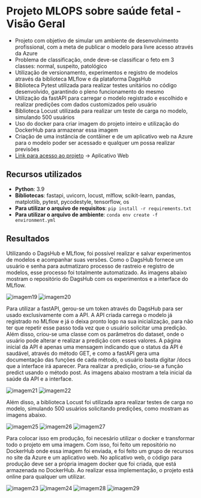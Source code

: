 # Projeto MLOPS sobre saúde fetal - Visão Geral 
 - Projeto com objetivo de simular um ambiente de desenvolvimento profissional, com a meta de publicar o modelo para livre acesso através da Azure
 - Problema de classificação, onde deve-se classificar o feto em 3 classes: normal, suspeito, patológico
 - Utilização de versionamento, experimentos e registro de modelos através da biblioteca MLflow e da plataforma DagsHub
 - Biblioteca Pytest utilizada para realizar testes unitários no código desenvolvido, garantindo o pleno funcionamento do mesmo
 - Utilização da fastAPI para carregar o modelo registrado e escolhido e realizar predições com dados customizados pelo usuário
 - Biblioteca Locust utilizada para realizar um teste de carga no modelo, simulando 500 usuários
 - Uso do docker para criar imagem do projeto inteiro e utilização do DockerHub para armazenar essa imagem
 - Criação de uma instância de contâiner e de um aplicativo web na Azure para o modelo poder ser acessado e qualquer um possa realizar previsões
 - [Link para acesso ao projeto](https://fetalhealth-api.azurewebsites.net/docs#) -> Aplicativo Web

## Recursos utilizados
 - **Python**: 3.9
 - **Bibliotecas**: fastapi, uvicorn, locust, mlflow, scikit-learn, pandas, matplotlib, pytest, pycodestyle, tensorflow, os
 - **Para utilizar o arquivo de requisitos**: `pip install -r requirements.txt`
 - **Para utilizar o arquivo de ambiente**: `conda env create -f environment.yml`

## Resultados
Utilizando o DagsHub e MLflow, foi possível realizar e salvar experimentos de modelos e acompanhar suas versões. Como o DagsHub fornece um usuário e senha para autmatizaro processo de rastreio e registro de modelos, esse processo foi totalmente automatizado. As imagens abaixo mostram o repositório do DagsHub com os experimentos e a interface do MLflow.

![imagem19](https://github.com/vitorccmanso/Pos-Graduacao/assets/129124026/92a62484-a532-4d2e-a74b-d8311b1a0c69)
![imagem20](https://github.com/vitorccmanso/Pos-Graduacao/assets/129124026/18ccc82d-9a3f-4bef-823f-f66d19038844)

Para utilizar a fastAPI, gerou-se um token através do DagsHub para ser usado exclusivamente com a API. A API criada carrega o modelo já registrado no MLflow e já o deixa pronto logo na sua inicialização, para não ter que repetir esse passo toda vez que o usuário solicitar uma predição. Além disso, criou-se uma classe com os parâmetros do dataset, onde o usuário pode alterar e realizar a predição com esses valores.
A página inicial da API é apenas uma mensagem indicando que o status da API é saudável, através do método GET, e como a fastAPI gera uma documentação das funções de cada método, o usuário basta digitar /docs que a interface irá aparecer. Para realizar a predição, criou-se a função predict usando o método post. As imagens abaixo mostram a tela inicial da saúde da API e a interface.

![imagem21](https://github.com/vitorccmanso/Pos-Graduacao/assets/129124026/6bb1ef2a-792c-418a-b079-10962054cba0)
![imagem22](https://github.com/vitorccmanso/Pos-Graduacao/assets/129124026/26847d2a-88aa-420d-8b2b-a2ce27f1d2f4)

Além disso, a biblioteca Locust foi utilizada apra realizar testes de carga no modelo, simulando 500 usuários solicitando predições, como mostram as imagens abaixo.

![imagem25](https://github.com/vitorccmanso/Pos-Graduacao/assets/129124026/83f0b6c0-75a7-4bda-a18d-c2b040a34329)
![imagem26](https://github.com/vitorccmanso/Pos-Graduacao/assets/129124026/020a5be4-6a33-4273-8e0a-2051d638d0bd)
![imagem27](https://github.com/vitorccmanso/Pos-Graduacao/assets/129124026/b5e4d3ab-a15c-428d-98b6-0526ff86b222)

Para colocar isso em produção, foi necesário utilizar o docker e transformar todo o projeto em uma imagem. Com isso, foi feito um repositório no DockerHub onde essa imagem foi enviada, e foi feito um grupo de recursos no site da Azure e um aplicativo web. No aplicativo web, o código para produção deve ser a própria imagem docker que foi criada, que está armazenada no DockerHub. Ao realizar essa implementação, o projeto está online para qualquer um utilizar.

![imagem23](https://github.com/vitorccmanso/Pos-Graduacao/assets/129124026/818b9977-49b1-4d0c-93ab-7a654ab17d02)
![imagem24](https://github.com/vitorccmanso/Pos-Graduacao/assets/129124026/a629b3d7-7d6a-4576-8482-22ef08ef6be2)
![imagem28](https://github.com/vitorccmanso/Pos-Graduacao/assets/129124026/3c9f7253-41fa-4a31-9c76-952bd8538a89)
![imagem29](https://github.com/vitorccmanso/Pos-Graduacao/assets/129124026/f1911d07-06d8-4fea-8e23-ab8eeaf81c83)
